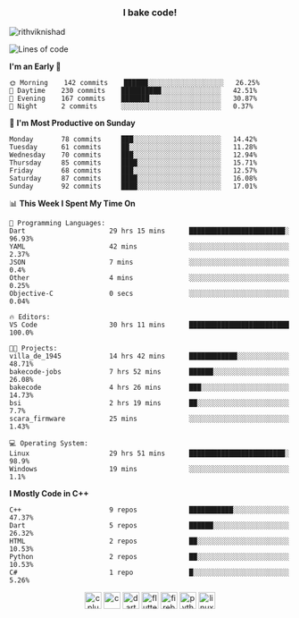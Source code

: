 <h3 align="center">I bake code!</h3>

<p align="left"> <img src="https://komarev.com/ghpvc/?username=rithviknishad" alt="rithviknishad" /> </p>

<!--START_SECTION:waka-->
![Lines of code](https://img.shields.io/badge/From%20Hello%20World%20I%27ve%20Written-23.4%20million%20lines%20of%20code-blue)

**I'm an Early 🐤** 

```text
🌞 Morning    142 commits    ██████░░░░░░░░░░░░░░░░░░░   26.25% 
🌆 Daytime    230 commits    ██████████░░░░░░░░░░░░░░░   42.51% 
🌃 Evening    167 commits    ███████░░░░░░░░░░░░░░░░░░   30.87% 
🌙 Night      2 commits      ░░░░░░░░░░░░░░░░░░░░░░░░░   0.37%

```
📅 **I'm Most Productive on Sunday** 

```text
Monday       78 commits     ███░░░░░░░░░░░░░░░░░░░░░░   14.42% 
Tuesday      61 commits     ██░░░░░░░░░░░░░░░░░░░░░░░   11.28% 
Wednesday    70 commits     ███░░░░░░░░░░░░░░░░░░░░░░   12.94% 
Thursday     85 commits     ████░░░░░░░░░░░░░░░░░░░░░   15.71% 
Friday       68 commits     ███░░░░░░░░░░░░░░░░░░░░░░   12.57% 
Saturday     87 commits     ████░░░░░░░░░░░░░░░░░░░░░   16.08% 
Sunday       92 commits     ████░░░░░░░░░░░░░░░░░░░░░   17.01%

```


📊 **This Week I Spent My Time On** 

```text
💬 Programming Languages: 
Dart                     29 hrs 15 mins      ████████████████████████░   96.93% 
YAML                     42 mins             ░░░░░░░░░░░░░░░░░░░░░░░░░   2.37% 
JSON                     7 mins              ░░░░░░░░░░░░░░░░░░░░░░░░░   0.4% 
Other                    4 mins              ░░░░░░░░░░░░░░░░░░░░░░░░░   0.25% 
Objective-C              0 secs              ░░░░░░░░░░░░░░░░░░░░░░░░░   0.04%

🔥 Editors: 
VS Code                  30 hrs 11 mins      █████████████████████████   100.0%

🐱‍💻 Projects: 
villa_de_1945            14 hrs 42 mins      ████████████░░░░░░░░░░░░░   48.71% 
bakecode-jobs            7 hrs 52 mins       ██████░░░░░░░░░░░░░░░░░░░   26.08% 
bakecode                 4 hrs 26 mins       ███░░░░░░░░░░░░░░░░░░░░░░   14.73% 
bsi                      2 hrs 19 mins       ██░░░░░░░░░░░░░░░░░░░░░░░   7.7% 
scara_firmware           25 mins             ░░░░░░░░░░░░░░░░░░░░░░░░░   1.43%

💻 Operating System: 
Linux                    29 hrs 51 mins      ████████████████████████░   98.9% 
Windows                  19 mins             ░░░░░░░░░░░░░░░░░░░░░░░░░   1.1%

```

**I Mostly Code in C++** 

```text
C++                      9 repos             ███████████░░░░░░░░░░░░░░   47.37% 
Dart                     5 repos             ██████░░░░░░░░░░░░░░░░░░░   26.32% 
HTML                     2 repos             ██░░░░░░░░░░░░░░░░░░░░░░░   10.53% 
Python                   2 repos             ██░░░░░░░░░░░░░░░░░░░░░░░   10.53% 
C#                       1 repo              █░░░░░░░░░░░░░░░░░░░░░░░░   5.26%

```



<!--END_SECTION:waka-->

<p align="center">
  <img src="https://devicons.github.io/devicon/devicon.git/icons/cplusplus/cplusplus-original.svg" alt="cplusplus" width="30" height="30"/>
  <img src="https://devicons.github.io/devicon/devicon.git/icons/c/c-original.svg" alt="c" width="30" height="30"/>
  <img src="https://www.vectorlogo.zone/logos/dartlang/dartlang-icon.svg" alt="dart" width="30" height="30"/>
  <img src="https://www.vectorlogo.zone/logos/flutterio/flutterio-icon.svg" alt="flutter" width="30" height="30"/> 
  <img src="https://www.vectorlogo.zone/logos/firebase/firebase-icon.svg" alt="firebase" width="30" height="30"/> 
  <img src="https://devicons.github.io/devicon/devicon.git/icons/python/python-original.svg" alt="python" width="30" height="30"/> 
  <img src="https://devicons.github.io/devicon/devicon.git/icons/linux/linux-original.svg" alt="linux" width="30" height="30"/> 
</p>
